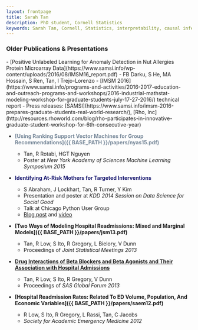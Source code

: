 ```yaml
---
layout: frontpage
title: Sarah Tan
description: PhD student, Cornell Statistics
keywords: Sarah Tan, Cornell, Statistics, interpretability, causal inference
---
```


<div class="row-fluid"><h3>Older Publications & Presentations</h3>
</div>
- <span id="paper">[Positive Unlabeled Learning for Anomaly Detection in Nut Allergies Protein Microarray Data](https://www.samsi.info/wp-content/uploads/2016/08/IMSM16_report.pdf)</span>
   - FB Darku, S He, MA Hossain, S Ren, Tan, I Trejo-Lorenzo
   - [IMSM 2016](https://www.samsi.info/programs-and-activities/2016-2017-education-and-outreach-programs-and-workshops/2016-industrial-mathstat-modeling-workshop-for-graduate-students-july-17-27-2016/) technical report
   - Press releases: [SAMSI](https://www.samsi.info/imsm-2016-prepares-graduate-students-real-world-research/), [Rho, Inc](http://resources.rhoworld.com/blog/rho-participates-in-innovative-graduate-student-workshop-for-6th-consecutive-year)

- <span style="color:LightSlateGrey;font-weight:bold">[Using Ranking Support Vector Machines for Group Recommendations]({{ BASE_PATH }}/papers/nyas15.pdf)</span>
   - Tan, R Rotabi, HGT Nguyen
   - Poster at _New York Academy of Sciences Machine Learning Symposium 2015_

- <span style="color:MidnightBlue;font-weight:bold">Identifying At-Risk Mothers for Targeted Interventions</span>
   - S Abraham, J Lockhart, Tan, R Turner, Y Kim 
   - Presentation and poster at _KDD 2014 Session on Data Science for Social Good_
   - Talk at Chicago Python User Group
   - [Blog post](https://dssg.uchicago.edu/2014/08/27/defining-the-undefinable-measuring-the-unmeasurable/) and [video](https://www.youtube.com/watch?v=AZhvzcxZFTM)

- <span style="font-weight:bold">[Two Ways of Modeling Hospital Readmissions: Mixed and Marginal Models]({{ BASE_PATH }}/papers/jsm13.pdf)</span>
   - Tan, R Low, S Ito, R Gregory, L Bielory, V Dunn
   - Proceedings of _Joint Statistical Meetings 2013_

- <span style="font-weight:bold">[Drug Interactions of Beta Blockers and Beta Agonists and Their Association with Hospital Admissions](http://support.sas.com/resources/papers/proceedings13/164-2013.pdf)</span>
   - Tan, R Low, S Ito, R Gregory, V Dunn 
   - Proceedings of _SAS Global Forum 2013_

- <span style="font-weight:bold">[Hospital Readmission Rates: Related To ED Volume, Population, And Economic Variables]({{ BASE_PATH }}/papers/saem12.pdf)</span>
   - R Low, S Ito, R Gregory, L Rassi, Tan, C Jacobs 
   - _Society for Academic Emergency Medicine 2012_
